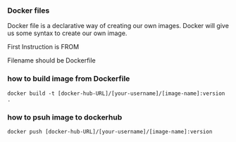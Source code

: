 ### Docker files

Docker file is a declarative way of creating our own images. Docker will give us some syntax to create our own image.

First Instruction is FROM

Filename should be Dockerfile

### how to build image from Dockerfile

```
docker build -t [docker-hub-URL]/[your-username]/[image-name]:version .
```

### how to psuh image to dockerhub

```
docker push [docker-hub-URL]/[your-username]/[image-name]:version

```